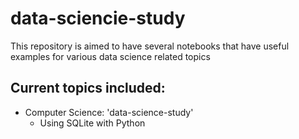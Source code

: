 # data-sciencie-study
This repository is aimed to have several notebooks that have useful examples for various data science related topics


## Current topics included:
* Computer Science: 'data-science-study'
  * Using SQLite with Python
